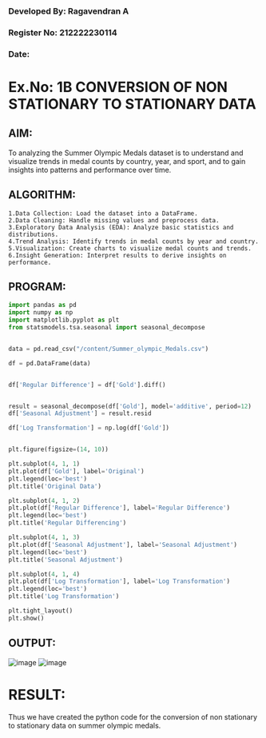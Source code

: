 ### Developed By: Ragavendran A
### Register No: 212222230114
### Date:

# Ex.No: 1B CONVERSION OF NON STATIONARY TO STATIONARY DATA


## AIM:
To analyzing the Summer Olympic Medals dataset is to understand and visualize trends in medal counts by country, year, and sport, and to gain insights into patterns and performance over time.

## ALGORITHM:
```
1.Data Collection: Load the dataset into a DataFrame.
2.Data Cleaning: Handle missing values and preprocess data.
3.Exploratory Data Analysis (EDA): Analyze basic statistics and distributions.
4.Trend Analysis: Identify trends in medal counts by year and country.
5.Visualization: Create charts to visualize medal counts and trends.
6.Insight Generation: Interpret results to derive insights on performance.
```

## PROGRAM:
```python
import pandas as pd
import numpy as np
import matplotlib.pyplot as plt
from statsmodels.tsa.seasonal import seasonal_decompose


data = pd.read_csv("/content/Summer_olympic_Medals.csv")

df = pd.DataFrame(data)


df['Regular Difference'] = df['Gold'].diff()


result = seasonal_decompose(df['Gold'], model='additive', period=12)
df['Seasonal Adjustment'] = result.resid

df['Log Transformation'] = np.log(df['Gold'])


plt.figure(figsize=(14, 10))

plt.subplot(4, 1, 1)
plt.plot(df['Gold'], label='Original')
plt.legend(loc='best')
plt.title('Original Data')

plt.subplot(4, 1, 2)
plt.plot(df['Regular Difference'], label='Regular Difference')
plt.legend(loc='best')
plt.title('Regular Differencing')

plt.subplot(4, 1, 3)
plt.plot(df['Seasonal Adjustment'], label='Seasonal Adjustment')
plt.legend(loc='best')
plt.title('Seasonal Adjustment')

plt.subplot(4, 1, 4)
plt.plot(df['Log Transformation'], label='Log Transformation')
plt.legend(loc='best')
plt.title('Log Transformation')

plt.tight_layout()
plt.show()
```
## OUTPUT:
![image](https://github.com/user-attachments/assets/1225e089-aa19-4d37-bdad-ddd4d78a55ef)
![image](https://github.com/user-attachments/assets/88283f98-8762-4c87-ac35-41453a50a676)



# RESULT:
Thus we have created the python code for the conversion of non stationary to stationary data on summer olympic medals.
